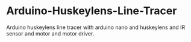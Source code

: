 # Arduino-Huskeylens-Line-Tracer
Arduino huskeylens line tracer with arduino nano and huskeylens and IR sensor and motor and motor driver.
